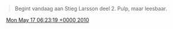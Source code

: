 > Begint vandaag aan Stieg Larsson deel 2\. Pulp, maar leesbaar\.

<img src="../../media/tweet.ico" width="12" /> [Mon May 17 06:23:19 +0000 2010](https://twitter.com/DromerDenker/status/14145494889)